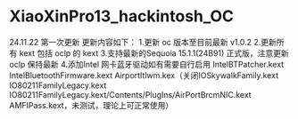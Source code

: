 # XiaoXinPro13_hackintosh_OC
 
24.11.22 第一次更新
更新内容如下：
1.更新 oc 版本至目前最新 v1.0.2
2.更新所有 kext 包括 oclp 的 kext
3.支持最新的Sequoia 15.1.1(24B91) 正式版，注意更新oclp 保持最新
4.添加Intel 网卡蓝牙驱动如有需要自行启用 IntelBTPatcher.kext  IntelBluetoothFirmware.kext   AirportItlwm.kex（关闭IOSkywalkFamily.kext IO80211FamilyLegacy.kext IO80211FamilyLegacy.kext/Contents/PlugIns/AirPortBrcmNIC.kext AMFIPass.kext，未测试，理论上可正常使用）
